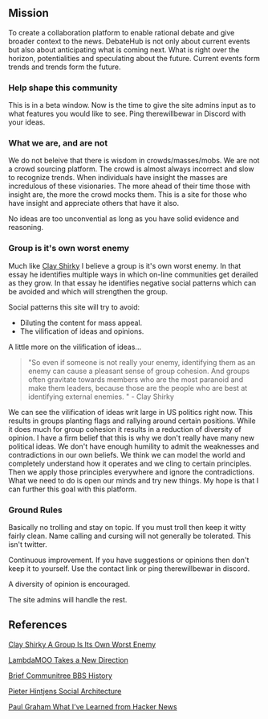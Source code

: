 ## Mission

To create a collaboration platform to enable rational debate and give broader context to the news. DebateHub is not only about current events but also about anticipating what is coming next. What is right over the horizon, potentialities and speculating about the future. Current events form trends and trends form the future. 

### Help shape this community

This is in a beta window. Now is the time to give the site admins input as to what features you would like to see. Ping therewillbewar in Discord with your ideas.

### What we are, and are not

We do not beleive that there is wisdom in crowds/masses/mobs. We are not a crowd sourcing platform. The crowd is almost always incorrect and slow to recognize trends. When individuals have insight the masses are incredulous of these visionaries. The more ahead of their time those with insight are, the more the crowd mocks them. This is a site for those who have insight and appreciate others that have it also.   

No ideas are too unconvential as long as you have solid evidence and reasoning. 

### Group is it's own worst enemy

Much like [Clay Shirky](http://www.shirky.com/writings/herecomeseverybody/group_enemy.html) I believe a group is it's own worst enemy. In that essay he identifies multiple ways in which on-line communities get derailed as they grow. In that essay he identifies negative social patterns which can be avoided and which will strengthen the group.  

Social patterns this site will try to avoid:

 - Diluting the content for mass appeal.
 - The vilification of ideas and opinions. 

A little more on the vilification of ideas...

> "So even if someone is not really your enemy, identifying them as an enemy can cause a pleasant sense of group cohesion. And groups often gravitate towards members who are the most paranoid and make them leaders, because those are the people who are best at identifying external enemies. " - Clay Shirky

We can see the vilification of ideas writ large in US politics right now. This results in groups planting flags and rallying around certain positions. While it does much for group cohesion it results in a reduction of diversity of opinion. I have a firm belief that this is why we don't really have many new political ideas. We don't have enough humility to admit the weaknesses and contradictions in our own beliefs. We think we can model the world and completely understand how it operates and we cling to certain principles. Then we apply those principles everywhere and ignore the contradictions. What we need to do is open our minds and try new things. My hope is that I can further this goal with this platform. 


### Ground Rules

Basically no trolling and stay on topic. If you must troll then keep it witty fairly clean. Name calling and cursing will not generally be tolerated. This isn't twitter.  

Continuous improvement. If you have suggestions or opinions then don't keep it to yourself. Use the contact link or ping therewillbewar in discord.

A diversity of opinion is encouraged.  

The site admins will handle the rest. 

## References

[Clay Shirky A Group Is Its Own Worst Enemy](http://www.shirky.com/writings/herecomeseverybody/group_enemy.html)

[LambdaMOO Takes a New Direction](http://www.cc.gatech.edu/classes/AY2001/cs6470_fall/LTAND.html)

[Brief Communitree BBS History](http://software.bbsdocumentary.com/APPLE/II/COMMUNITREE/rheingold.txt) 

[Pieter Hintjens Social Architecture](http://amzn.to/2vtaYle)

[Paul Graham What I've Learned from Hacker News](http://www.paulgraham.com/hackernews.html)
